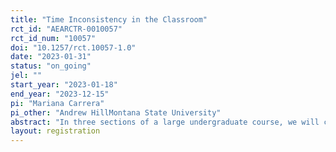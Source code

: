 ```yaml
---
title: "Time Inconsistency in the Classroom"
rct_id: "AEARCTR-0010057"
rct_id_num: "10057"
doi: "10.1257/rct.10057-1.0"
date: "2023-01-31"
status: "on_going"
jel: ""
start_year: "2023-01-18"
end_year: "2023-12-15"
pi: "Mariana Carrera"
pi_other: "Andrew HillMontana State University"
abstract: "In three sections of a large undergraduate course, we will collect data on online homework completion and visits to TA help sessions. In two treated sections, students will be required to visit TA help sessions at certain points of the semester. We will study how the treatment increases students' visits to TA sessions, number of assignments turned in on time, and course grade outcomes."
layout: registration
---
```


